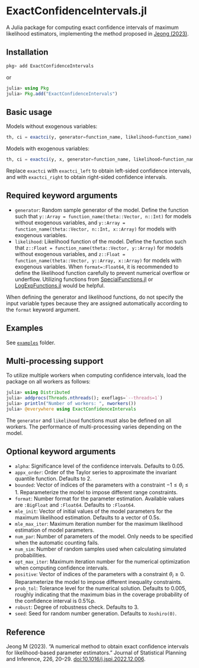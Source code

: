 # ExactConfidenceIntervals.jl

A Julia package for computing exact confidence intervals of maximum likelihood estimators, implementing the method proposed in [Jeong (2023)](https://doi.org/10.1016/j.jspi.2022.12.006).

## Installation

```julia
pkg> add ExactConfidenceIntervals
```
or
```julia
julia> using Pkg
julia> Pkg.add("ExactConfidenceIntervals")
```

## Basic usage

Models without exogenous variables:
```julia
th, ci = exactci(y, generator=function_name, likelihood=function_name)
```

Models with exogenous variables:
```julia
th, ci = exactci(y, x, generator=function_name, likelihood=function_name)
```

Replace `exactci` with `exactci_left` to obtain left-sided confidence intervals, and with `exactci_right` to obtain right-sided confidence intervals.

## Required keyword arguments

- `generator`: Random sample generator of the model. Define the function such that `y::Array = function_name(theta::Vector, n::Int)` for models without exogenous variables, and `y::Array = function_name(theta::Vector, n::Int, x::Array)` for models with exogenous variables.
- `likelihood`: Likelihood function of the model. Define the function such that `z::Float = function_name(theta::Vector, y::Array)` for models without exogenous variables, and `z::Float = function_name(theta::Vector, y::Array, x::Array)` for models with exogenous variables. When `format=:Float64`, it is recommended to define the likelihood function carefully to prevent numerical overflow or underflow. Utilizing functions from [SpecialFunctions.jl](https://github.com/JuliaMath/SpecialFunctions.jl) or [LogExpFunctions.jl](https://github.com/JuliaStats/LogExpFunctions.jl) would be helpful.

When defining the generator and likelihood functions, do not specify the input variable types because they are assigned automatically according to the `format` keyword argument.

## Examples

See [`examples`](https://github.com/mssjeong/ExactConfidenceIntervals.jl/tree/main/examples) folder.

## Multi-processing support

To utilize multiple workers when computing confidence intervals, load the package on all workers as follows:

```julia
julia> using Distributed
julia> addprocs(Threads.nthreads(); exeflags=`--threads=1`)
julia> println("Number of workers: ", nworkers())
julia> @everywhere using ExactConfidenceIntervals
```

The `generator` and `likelihood` functions must also be defined on all workers. The performance of multi-processing varies depending on the model.

## Optional keyword arguments

- `alpha`: Significance level of the confidence intervals. Defaults to 0.05.
- `appx_order`: Order of the Taylor series to approximate the invariant quantile function. Defaults to 2.
- `bounded`: Vector of indices of the parameters with a constraint $-1\leq\theta_i\leq 1$. Reparameterize the model to impose different range constraints.
- `format`: Number format for the parameter estimation. Available values are `:BigFloat` and `:Float64`. Defaults to `:Float64`.
- `mle_init`: Vector of initial values of the model parameters for the maximum likelihood estimation. Defaults to a vector of 0.5s.
- `mle_max_iter`: Maximum iteration number for the maximum likelihood estimation of model parameters.
- `num_par`: Number of parameters of the model. Only needs to be specified when the automatic counting fails.
- `num_sim`: Number of random samples used when calculating simulated probabilities.
- `opt_max_iter`: Maximum iteration number for the numerical optimization when computing confidence intervals.
- `positive`: Vector of indices of the parameters with a constraint $\theta_i\geq 0$. Reparameterize the model to impose different inequality constraints.
- `prob_tol`: Tolerance level for the numerical solution. Defaults to 0.005, roughly indicating that the maximum bias in the coverage probability of the confidence interval is 0.5%p.
- `robust`: Degree of robustness check. Defaults to 3.
- `seed`: Seed for random number generation. Defaults to `Xoshiro(0)`.

## Reference

Jeong M (2023). “A numerical method to obtain exact confidence intervals for likelihood-based parameter estimators.” Journal of Statistical Planning and Inference, 226, 20–29. [doi:10.1016/j.jspi.2022.12.006](https://doi.org/10.1016/j.jspi.2022.12.006).
